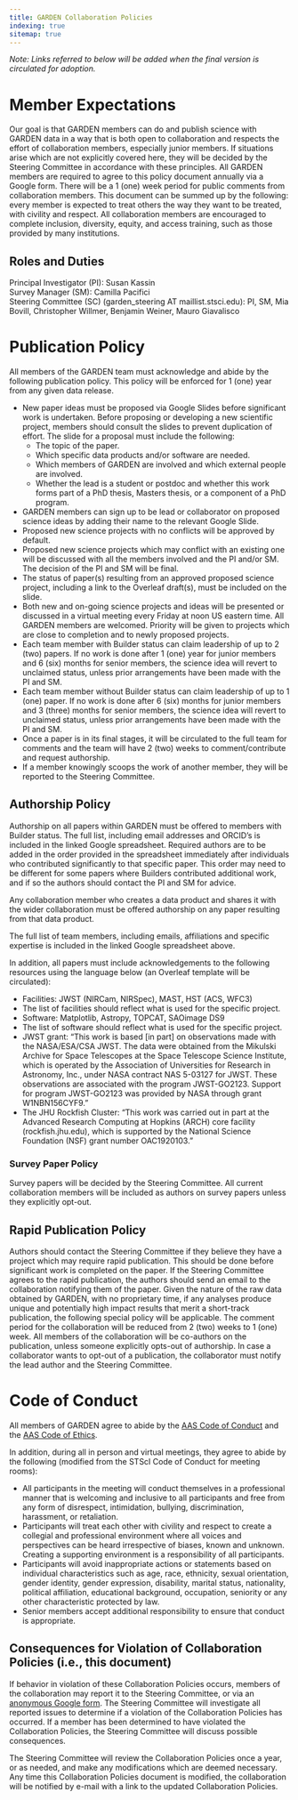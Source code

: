 ```yaml
---
title: GARDEN Collaboration Policies
indexing: true
sitemap: true
---
```


_Note: Links referred to below will be added when the final version is circulated for adoption._

# Member Expectations

Our goal is that GARDEN members can do and publish science with GARDEN data in a way that is both open to collaboration and respects the effort of collaboration members, especially junior members. If situations arise which are not explicitly covered here, they will be decided by the Steering Committee in accordance with these principles.
All GARDEN members are required to agree to this policy document annually via a Google form. There will be a 1 (one) week period for public comments from collaboration members.
This document can be summed up by the following: every member is expected to treat others the way they want to be treated, with civility and respect.
All collaboration members are encouraged to complete inclusion, diversity, equity, and access training, such as those provided by many institutions.

## Roles and Duties

Principal Investigator (PI): Susan Kassin<br>
Survey Manager (SM): Camilla Pacifici<br>
Steering Committee (SC) (garden_steering AT maillist.stsci.edu): PI, SM, Mia Bovill, Christopher Willmer, Benjamin Weiner, Mauro Giavalisco

# Publication Policy

All members of the GARDEN team must acknowledge and abide by the following publication policy.  This policy will be enforced for 1 (one) year from any given data release. 

* New paper ideas must be proposed via Google Slides before significant work is undertaken. Before proposing or developing a new scientific project, members should consult the slides to prevent duplication of effort. The slide for a proposal must include the following: 
  * The topic of the paper.
  * Which specific data products and/or software are needed.
  * Which members of GARDEN are involved and which external people are involved.
  * Whether the lead is a student or postdoc and whether this work forms part of a PhD thesis, Masters thesis, or a component of a PhD program.
* GARDEN members can sign up to be lead or collaborator on proposed science ideas by adding their name to  the relevant Google Slide.
* Proposed new science projects with no conflicts will be approved by default. 
* Proposed new science projects which may conflict with an existing one will be discussed with all the members involved and the PI and/or SM. The decision of the PI and SM will be final.
* The status of paper(s) resulting from an approved proposed science project, including a link to the Overleaf draft(s), must be included on the slide.
* Both new and on-going science projects and ideas will be presented or discussed in a virtual meeting every Friday at noon US eastern time. All GARDEN members are welcomed. Priority will be given to projects which are close to completion and to newly proposed projects.
* Each team member with Builder status can claim leadership of up to 2 (two) papers.  If no work is done after 1 (one) year for junior members and 6 (six) months for senior members, the science idea will revert to unclaimed status, unless prior arrangements have been made with the PI and SM.
* Each team member without Builder status can claim leadership of up to 1 (one) paper. If no work is done after 6 (six) months for junior members and 3 (three) months for senior members, the science idea will revert to unclaimed status, unless prior arrangements have been made with the PI and SM.
* Once a paper is in its final stages, it will be circulated to the full team for comments and the team will have 2 (two) weeks to comment/contribute and request authorship. 
* If a member knowingly scoops the work of another member, they will be reported to the Steering Committee.

## Authorship Policy

Authorship on all papers within GARDEN must be offered to members with Builder status. The full list, including email addresses and ORCID’s is included in the linked Google spreadsheet. Required authors are to be added in the order provided in the spreadsheet immediately after individuals who contributed significantly to that specific paper.  This order may need to be different for some papers where Builders contributed additional work, and if so the authors should contact the PI and SM for advice.

Any collaboration member who creates a data product and shares it with the wider collaboration must be offered authorship on any paper resulting from that data product. 

The full list of team members, including emails, affiliations and specific expertise is included in the linked Google spreadsheet above. 

In addition, all papers must include acknowledgements to the following resources using the language below (an Overleaf template will be circulated): 
* Facilities: JWST (NIRCam, NIRSpec), MAST, HST (ACS, WFC3)
* The list of facilities should reflect what is used for the specific project.
* Software: Matplotlib, Astropy, TOPCAT, SAOimage DS9 
* The list of software should reflect what is used for the specific project.
* JWST grant: “This work is based [in part] on observations made with the NASA/ESA/CSA JWST. The data were obtained from the Mikulski Archive for Space Telescopes at the Space Telescope Science Institute, which is operated by the Association of Universities for Research in Astronomy, Inc., under NASA contract NAS 5-03127 for JWST. These observations are associated with the program JWST-GO2123. Support for program JWST-GO2123 was provided by NASA through grant W1NBN156CYF9.”
* The JHU Rockfish Cluster: “This work was carried out in part at the Advanced Research Computing at Hopkins (ARCH) core facility (rockfish.jhu.edu), which is supported by the National Science Foundation (NSF) grant number OAC1920103.”

### Survey Paper Policy

Survey papers will be decided by the Steering Committee. All current collaboration members will be included as authors on survey papers unless they explicitly opt-out. 

## Rapid Publication Policy

Authors should contact the Steering Committee if they believe they have a project which may require rapid publication. This should be done before significant work is completed on the paper. If the Steering Committee agrees to the rapid publication, the authors should send an email to the collaboration notifying them of the paper. 
Given the nature of the raw data obtained by GARDEN, with no proprietary time, if any analyses produce unique and potentially high impact results that merit a short-track publication, the following special policy will be applicable. 
The comment period for the collaboration will be reduced from 2 (two) weeks to 1 (one) week.
All members of the collaboration will be co-authors on the publication, unless someone  explicitly opts-out of authorship. In case a collaborator wants to opt-out of a publication, the collaborator must notify the lead author and the Steering Committee.

# Code of Conduct

All members of GARDEN agree to abide by the [AAS Code of Conduct](https://astronautical.org/aas-code-of-conduct/) and the [AAS Code of Ethics](https://aas.org/policies/ethics). 

In addition, during all in person and virtual meetings, they agree to abide by the following (modified from the STScI Code of Conduct for meeting rooms):
* All participants in the meeting will conduct themselves in a professional manner that is welcoming and inclusive to all participants and free from any form of disrespect, intimidation, bullying, discrimination, harassment, or retaliation.
* Participants will treat each other with civility and respect to create a collegial and professional environment where all voices and perspectives can be heard irrespective of biases, known and unknown. Creating a supporting environment is a responsibility of all participants.
* Participants will avoid inappropriate actions or statements based on individual characteristics such as age, race, ethnicity, sexual orientation, gender identity, gender expression, disability, marital status, nationality, political affiliation, educational background, occupation, seniority or any other characteristic protected by law.
* Senior members accept additional responsibility to ensure that conduct is appropriate.

## Consequences for Violation of Collaboration Policies (i.e., this document)

If behavior in violation of these Collaboration Policies occurs, members of the collaboration may report it to the Steering Committee, or via an [anonymous Google form](https://forms.gle/6Tx4xp6oLQ5hzbg26). The Steering Committee will investigate all reported issues to determine if a violation of the Collaboration Policies has occurred. If a member has been determined to have violated the Collaboration Policies, the Steering Committee will discuss possible consequences.

The Steering Committee will review the Collaboration Policies once a year, or as needed, and make any modifications which are deemed necessary. Any time this Collaboration Policies document is modified, the collaboration will be notified by e-mail with a link to the updated Collaboration Policies.
